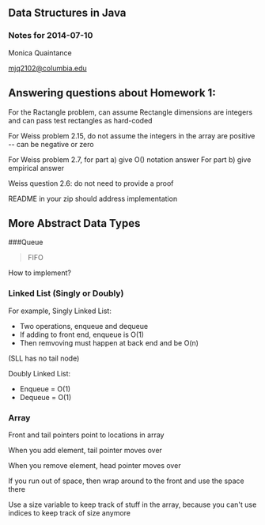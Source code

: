## Data Structures in Java
### Notes for 2014-07-10
Monica Quaintance

mjq2102@columbia.edu


## Answering questions about Homework 1:

For the Ractangle problem, can assume Rectangle dimensions are integers and can pass test rectangles as hard-coded

For Weiss problem 2.15, do not assume the integers in the array are positive -- can be negative or zero

For Weiss problem 2.7, for part a) give O() notation answer
For part b) give empirical answer

Weiss question 2.6: do not need to provide a proof

README in your zip should address implementation

## More Abstract Data Types

###Queue

> FIFO

How to implement?

### Linked List (Singly or Doubly)

For example, Singly Linked List:

* Two operations, enqueue and dequeue
* If adding to front end, enqueue is O(1)
* Then remvoving must happen at back end and be O(n)

(SLL has no tail node)

Doubly Linked List:

* Enqueue = O(1)
* Dequeue = O(1)

### Array

Front and tail pointers point to locations in array

When you add element, tail pointer moves over

When you remove element, head pointer moves over

If you run out of space, then wrap around to the front and use 
the space there

Use a size variable to keep track of stuff in the array, because you 
can't use indices to keep track of size anymore



